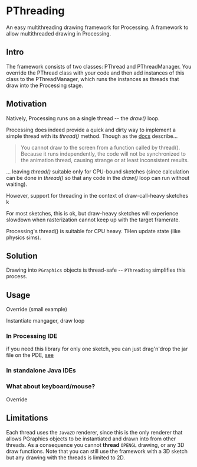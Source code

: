 # PThreading
An easy multithreading drawing framework for Processing.
A framework to allow multithreaded drawing in Processing.

## Intro

The framework consists of two classes: PThread and PThreadManager. You override the PThread class with your code and then add instances of this class to the PThreadManager, which runs the instances as threads that draw into the Processing stage.

## Motivation

Natively, Processing runs on a single thread -- the *draw()* loop.

Processing does indeed provide a quick and dirty way to implement a simple thread with its *thread()* method. Though as the [docs](https://processing.org/reference/thread_.html) describe...

> You cannot draw to the screen from a function called by thread(). Because it runs independently, the code will not be synchronized to the animation thread, causing strange or at least inconsistent results.

... leaving *thread()* suitable only for CPU-bound sketches (since calculation can be done in *thread()* so that any code in the *draw()* loop can run without waiting).

However, support for threading in the context of draw-call-heavy sketches k

For most sketches, this is ok, but draw-heavy sketches will experience slowdown when rasterization cannot keep up with the target framerate.

Processing's thread() is suitable for CPU heavy. THen update state (like physics sims).

## Solution

Drawing into `PGraphics` objects is thread-safe -- `PThreading` simplifies this process.

## Usage

Override (small example)

Instantiate mangager, draw loop

### In Processing IDE

if you need this library for only one sketch, you can just drag'n'drop the jar file on the PDE,
[see](https://github.com/processing/processing/wiki/How-to-Install-a-Contributed-Library#non-processing-libraries)

### In standalone Java IDEs

### What about keyboard/mouse?
Override 

## Limitations
Each thread uses the `Java2D` renderer, since this is the only renderer that allows PGraphics objects to be instantiated and drawn into from other threads.
As a consequence you cannot **thread** `OPENGL` drawing, or any 3D draw functions. Note that you can still use the framework with a 3D sketch but any drawing with the threads is limited to 2D.